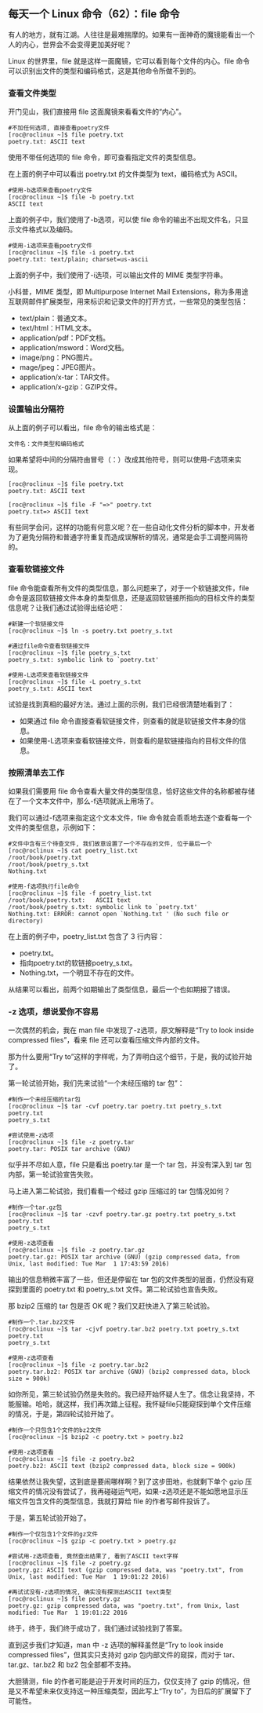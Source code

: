 ## 每天一个 Linux 命令（62）：file 命令

有人的地方，就有江湖。人往往是最难揣摩的。如果有一面神奇的魔镜能看出一个人的内心，世界会不会变得更加美好呢？

Linux 的世界里，file 就是这样一面魔镜，它可以看到每个文件的内心。file 命令可以识别出文件的类型和编码格式，这是其他命令所做不到的。

### 查看文件类型

开门见山，我们直接用 file 这面魔镜来看看文件的“内心”。

```shell
#不加任何选项, 直接查看poetry文件
[roc@roclinux ~]$ file poetry.txt
poetry.txt: ASCII text
```

使用不带任何选项的 file 命令，即可查看指定文件的类型信息。

在上面的例子中可以看出 poetry.txt 的文件类型为 text，编码格式为 ASCII。

```shell
#使用-b选项来查看poetry文件
[roc@roclinux ~]$ file -b poetry.txt
ASCII text
```

上面的例子中，我们使用了-b选项，可以使 file 命令的输出不出现文件名，只显示文件格式以及编码。

```shell
#使用-i选项来查看poetry文件
[roc@roclinux ~]$ file -i poetry.txt
poetry.txt: text/plain; charset=us-ascii
```

上面的例子中，我们使用了-i选项，可以输出文件的 MIME 类型字符串。

小科普，MIME 类型，即 Multipurpose Internet Mail Extensions，称为多用途互联网邮件扩展类型，用来标识和记录文件的打开方式，一些常见的类型包括：

- text/plain：普通文本。
- text/html：HTML文本。
- application/pdf：PDF文档。
- application/msword：Word文档。
- image/png：PNG图片。
- mage/jpeg：JPEG图片。
- application/x-tar：TAR文件。
- application/x-gzip：GZIP文件。

### 设置输出分隔符

从上面的例子可以看出，file 命令的输出格式是：

```
文件名：文件类型和编码格式
```

如果希望将中间的分隔符由冒号（：）改成其他符号，则可以使用-F选项来实现。

```shell
[roc@roclinux ~]$ file poetry.txt
poetry.txt: ASCII text

[roc@roclinux ~]$ file -F "=>" poetry.txt
poetry.txt=> ASCII text
```

有些同学会问，这样的功能有何意义呢？在一些自动化文件分析的脚本中，开发者为了避免分隔符和普通字符重复而造成误解析的情况，通常是会手工调整间隔符的。

### 查看软链接文件

file 命令能查看所有文件的类型信息，那么问题来了，对于一个软链接文件，file 命令是返回软链接文件本身的类型信息，还是返回软链接所指向的目标文件的类型信息呢？让我们通过试验得出结论吧：

```shell
#新建一个软链接文件
[roc@roclinux ~]$ ln -s poetry.txt poetry_s.txt

#通过file命令查看软链接文件
[roc@roclinux ~]$ file poetry_s.txt
poetry_s.txt: symbolic link to `poetry.txt'

#使用-L选项来查看软链接文件
[roc@roclinux ~]$ file -L poetry_s.txt
poetry_s.txt: ASCII text
```

试验是找到真相的最好方法。通过上面的示例，我们已经很清楚地看到了：

- 如果通过 file 命令直接查看软链接文件，则查看的就是软链接文件本身的信息。
- 如果使用-L选项来查看软链接文件，则查看的是软链接指向的目标文件的信息。

### 按照清单去工作

如果我们需要用 file 命令查看大量文件的类型信息，恰好这些文件的名称都被存储在了一个文本文件中，那么-f选项就派上用场了。

我们可以通过-f选项来指定这个文本文件，file 命令就会乖乖地去逐个查看每一个文件的类型信息，示例如下：

```shell
#文件中含有三个待查文件, 我们故意设置了一个不存在的文件, 位于最后一个
[roc@roclinux ~]$ cat poetry_list.txt
/root/book/poetry.txt 
/root/book/poetry_s.txt 
Nothing.txt

#使用-f选项执行file命令
[roc@roclinux ~]$ file -f poetry_list.txt
/root/book/poetry.txt:   ASCII text
/root/book/poetry_s.txt: symbolic link to `poetry.txt'
Nothing.txt: ERROR: cannot open `Nothing.txt ' (No such file or directory)
```

在上面的例子中，poetry_list.txt 包含了 3 行内容：

- poetry.txt。
- 指向poetry.txt的软链接poetry_s.txt。
- Nothing.txt，一个明显不存在的文件。

从结果可以看出，前两个如期输出了类型信息，最后一个也如期报了错误。

### -z 选项，想说爱你不容易

一次偶然的机会，我在 man file 中发现了-z选项，原文解释是“Try to look inside compressed files”，看来 file 还可以查看压缩文件内部的文件。

那为什么要用“Try to”这样的字样呢，为了弄明白这个细节，于是，我的试验开始了。

第一轮试验开始，我们先来试验“一个未经压缩的 tar 包”：

 

```shell
#制作一个未经压缩的tar包
[roc@roclinux ~]$ tar -cvf poetry.tar poetry.txt poetry_s.txt
poetry.txt 
poetry_s.txt 

#尝试使用-z选项
[roc@roclinux ~]$ file -z poetry.tar
poetry.tar: POSIX tar archive (GNU)
```

似乎并不尽如人意，file 只是看出 poetry.tar 是一个 tar 包，并没有深入到 tar 包内部，第一轮试验宣告失败。

马上进入第二轮试验，我们看看一个经过 gzip 压缩过的 tar 包情况如何？

```shell
#制作一个tar.gz包
[roc@roclinux ~]$ tar -czvf poetry.tar.gz poetry.txt poetry_s.txt
poetry.txt
poetry_s.txt

#使用-z选项查看
[roc@roclinux ~]$ file -z poetry.tar.gz
poetry.tar.gz: POSIX tar archive (GNU) (gzip compressed data, from Unix, last modified: Tue Mar  1 17:43:59 2016)
```

输出的信息稍微丰富了一些，但还是停留在 tar 包的文件类型的层面，仍然没有窥探到里面的 poetry.txt 和 poetry_s.txt 文件。第二轮试验也宣告失败。

那 bzip2 压缩的 tar 包是否 OK 呢？我们又赶快进入了第三轮试验。

```shell
#制作一个.tar.bz2文件
[roc@roclinux ~]$ tar -cjvf poetry.tar.bz2 poetry.txt poetry_s.txt
poetry.txt
poetry_s.txt

#使用-z选项查看
[roc@roclinux ~]$ file -z poetry.tar.bz2
poetry.tar.bz2: POSIX tar archive (GNU) (bzip2 compressed data, block size = 900k)
```

如你所见，第三轮试验仍然是失败的。我已经开始怀疑人生了。信念让我坚持，不能服输。哈哈，就这样，我们再次踏上征程。我怀疑file只能窥探到单个文件压缩的情况，于是，第四轮试验开始了。

```shell
#制作一个只包含1个文件的bz2文件
[roc@roclinux ~]$ bzip2 -c poetry.txt > poetry.bz2

#使用-z选项查看
[roc@roclinux ~]$ file -z poetry.bz2
poetry.bz2: ASCII text (bzip2 compressed data, block size = 900k)
```

结果依然让我失望，这到底是要闹哪样啊？到了这步田地，也就剩下单个 gzip 压缩文件的情况没有尝试了，我再碰碰运气吧，如果-z选项还是不能如愿地显示压缩文件包含文件的类型信息，我就打算给 file 的作者写邮件投诉了。

于是，第五轮试验开始了。

```shell
#制作一个仅包含1个文件的gz文件
[roc@roclinux ~]$ gzip -c poetry.txt > poetry.gz

#尝试用-z选项查看, 竟然查出结果了, 看到了ASCII text字样
[roc@roclinux ~]$ file -z poetry.gz
poetry.gz: ASCII text (gzip compressed data, was "poetry.txt", from Unix, last modified: Tue Mar  1 19:01:22 2016)

#再试试没有-z选项的情况, 确实没有探测出ASCII text类型
[roc@roclinux ~]$ file poetry.gz
poetry.gz: gzip compressed data, was "poetry.txt", from Unix, last modified: Tue Mar  1 19:01:22 2016
```

终于，终于，我们终于成功了，我们通过试验找到了答案。

直到这步我们才知道，man 中 -z 选项的解释虽然是“Try to look inside compressed files”，但其实只支持对 gzip 包内部文件的窥探，而对于 tar、tar.gz、tar.bz2 和 bz2 包全部都不支持。

大胆猜测，file 的作者可能是迫于开发时间的压力，仅仅支持了 gzip 的情况，但是又不希望未来仅支持这一种压缩类型，因此写上“Try to”，为日后的扩展留下了可能性。